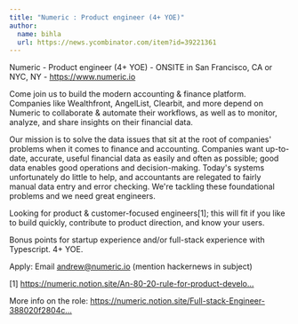 ```yaml
---
title: "Numeric : Product engineer (4+ YOE)"
author:
  name: bihla
  url: https://news.ycombinator.com/item?id=39221361
---
```

Numeric - Product engineer (4+ YOE) - ONSITE in San Francisco, CA or NYC, NY - <a href="https:&#x2F;&#x2F;www.numeric.io" rel="nofollow">https:&#x2F;&#x2F;www.numeric.io</a>

Come join us to build the modern accounting &amp; finance platform. Companies like Wealthfront, AngelList, Clearbit, and more depend on Numeric to collaborate &amp; automate their workflows, as well as to monitor, analyze, and share insights on their financial data.

Our mission is to solve the data issues that sit at the root of companies&#x27; problems when it comes to finance and accounting. Companies want up-to-date, accurate, useful financial data as easily and often as possible; good data enables good operations and decision-making. Today&#x27;s systems unfortunately do little to help, and accountants are relegated to fairly manual data entry and error checking. We&#x27;re tackling these foundational problems and we need great engineers.

Looking for product &amp; customer-focused engineers[1]; this will fit if you like to build quickly, contribute to product direction, and know your users.

Bonus points for startup experience and&#x2F;or full-stack experience with Typescript. 4+ YOE.

Apply: Email andrew@numeric.io (mention hackernews in subject)

[1] <a href="https:&#x2F;&#x2F;numeric.notion.site&#x2F;An-80-20-rule-for-product-development-83def9a3359149d780cb4245d498a42a" rel="nofollow">https:&#x2F;&#x2F;numeric.notion.site&#x2F;An-80-20-rule-for-product-develo...</a>

More info on the role: <a href="https:&#x2F;&#x2F;numeric.notion.site&#x2F;Full-stack-Engineer-388020f2804c401daf63b2d5745e23bc" rel="nofollow">https:&#x2F;&#x2F;numeric.notion.site&#x2F;Full-stack-Engineer-388020f2804c...</a>
